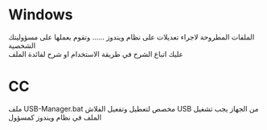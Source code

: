 # Windows
الملفات المطروحة لاجراء تعديلات على نظام ويندوز ...... وتقوم بعملها على مسؤوليتك الشخصية
<br>عليك اتباع الشرح في طريقة الاستخدام او شرح لفائدة الملف
# CC
ملف USB-Manager.bat مخصص لتعطيل وتفعيل الفلاش USB من الجهاز
يجب تشغيل الملف في نظام ويندوز كمسؤول
